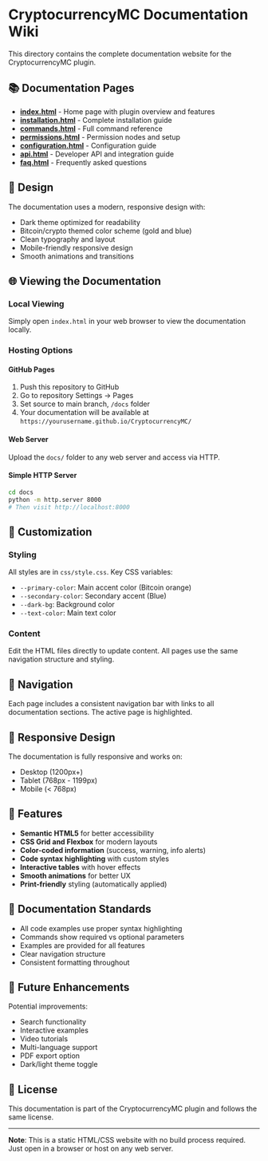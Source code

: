 # CryptocurrencyMC Documentation Wiki

This directory contains the complete documentation website for the CryptocurrencyMC plugin.

## 📚 Documentation Pages

- **[index.html](index.html)** - Home page with plugin overview and features
- **[installation.html](installation.html)** - Complete installation guide
- **[commands.html](commands.html)** - Full command reference
- **[permissions.html](permissions.html)** - Permission nodes and setup
- **[configuration.html](configuration.html)** - Configuration guide
- **[api.html](api.html)** - Developer API and integration guide
- **[faq.html](faq.html)** - Frequently asked questions

## 🎨 Design

The documentation uses a modern, responsive design with:
- Dark theme optimized for readability
- Bitcoin/crypto themed color scheme (gold and blue)
- Clean typography and layout
- Mobile-friendly responsive design
- Smooth animations and transitions

## 🌐 Viewing the Documentation

### Local Viewing
Simply open `index.html` in your web browser to view the documentation locally.

### Hosting Options

#### GitHub Pages
1. Push this repository to GitHub
2. Go to repository Settings → Pages
3. Set source to main branch, `/docs` folder
4. Your documentation will be available at `https://yourusername.github.io/CryptocurrencyMC/`

#### Web Server
Upload the `docs/` folder to any web server and access via HTTP.

#### Simple HTTP Server
```bash
cd docs
python -m http.server 8000
# Then visit http://localhost:8000
```

## 📝 Customization

### Styling
All styles are in `css/style.css`. Key CSS variables:
- `--primary-color`: Main accent color (Bitcoin orange)
- `--secondary-color`: Secondary accent (Blue)
- `--dark-bg`: Background color
- `--text-color`: Main text color

### Content
Edit the HTML files directly to update content. All pages use the same navigation structure and styling.

## 🔗 Navigation

Each page includes a consistent navigation bar with links to all documentation sections. The active page is highlighted.

## 📱 Responsive Design

The documentation is fully responsive and works on:
- Desktop (1200px+)
- Tablet (768px - 1199px)
- Mobile (< 768px)

## 🎯 Features

- **Semantic HTML5** for better accessibility
- **CSS Grid and Flexbox** for modern layouts
- **Color-coded information** (success, warning, info alerts)
- **Code syntax highlighting** with custom styles
- **Interactive tables** with hover effects
- **Smooth animations** for better UX
- **Print-friendly** styling (automatically applied)

## 📖 Documentation Standards

- All code examples use proper syntax highlighting
- Commands show required vs optional parameters
- Examples are provided for all features
- Clear navigation structure
- Consistent formatting throughout

## 🚀 Future Enhancements

Potential improvements:
- Search functionality
- Interactive examples
- Video tutorials
- Multi-language support
- PDF export option
- Dark/light theme toggle

## 📄 License

This documentation is part of the CryptocurrencyMC plugin and follows the same license.

---

**Note**: This is a static HTML/CSS website with no build process required. Just open in a browser or host on any web server.
